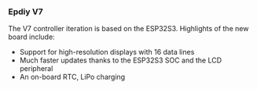 ### Epdiy V7

The V7 controller iteration is based on the ESP32S3. Highlights of the new board include:

- Support for high-resolution displays with 16 data lines
- Much faster updates thanks to the ESP32S3 SOC and the LCD peripheral
- An on-board RTC, LiPo charging
